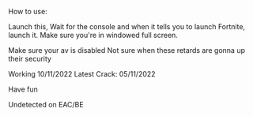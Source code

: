 How to use:

Launch this, Wait for the console and when it tells you to launch Fortnite, launch it.
Make sure you're in windowed full screen.

Make sure your av is disabled
Not sure when these retards are gonna up their security

Working 10/11/2022
Latest Crack: 05/11/2022

Have fun

Undetected on EAC/BE

